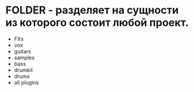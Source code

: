# FOLDER - разделяет на сущности из которого состоит любой проект.

- FXs
- vox
- guitars
- samples
- bass
- drumkit
- drums
- all plugins
